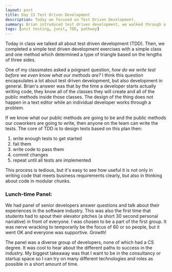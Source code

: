 ```yaml
---
layout: post
title: Day 15 Test Driven Development
description: Today we focused on Test Driven Development. 
summary: Brian introduced test driven development, we walked through a simple example, and then we had a senior developer panel. 
tags: [unit testing, junit, TDD, pathway]
---
```

Today in class we talked all about test driven development (TDD). Then, we completed a simple test driven development exercises with a simple class and one method which determined a type of triangle based on the lengths of three sides. 

One of my classmates asked a poignant question, *how do we write test before we even know what our methods are?* I think this question encapsulates a lot about test driven development, but also development in general. Brian's answer was that by the time a developer starts actually writing code, they know all of the classes they will create and all of the public methods inside those classes. The design of the thing does not happen in a text editor while an individual developer works through a problem. 

If we know what our public methods are going to be and the public methods our coworkers are going to write, then anyone on the team can write the tests. The core of TDD is to design tests based on this plan then:
1. write enough tests to get started
2. fail them
3. write code to pass them
4. commit changes
5. repeat until all tests are implemented 

This process is tedious, but it's easy to see how useful it is not only in writing code that meets business requirements clearly, but also in thinking about code in modular chunks. 

### Lunch-time Panel:  
We had panel of senior developers answer questions and talk about their experiences in the software industry. This was also the first time that students had to spout their elevator pitches (a short 30 second personal narrative) in front of everyone. I was chosen to be a part of the first group. It was nerve wracking to temporarily be the focus of 60 or so people, but it went OK and everyone was supportive. Growth! 

The panel was a diverse group of developers, none of which had a CS degree. It was cool to hear about the different paths to success in the industry. My biggest takeaway was that I want to be in the consultancy or startup space so I can try on many different technologies and roles as possible in a short amount of time.







